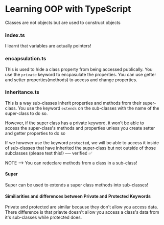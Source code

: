 # Learning OOP with TypeScript
Classes are not objects but are used to construct objects

### index.ts
I learnt that variables are actually pointers!

### encapsulation.ts
This is used to hide a class property from being accessed publically. You use the `private` keyword to encpasulate the properties. You can use getter and setter properties(methods) to access and change properties. 

### Inheritance.ts
This is a way sub-classes inherit properties and methods from their super-class. You use the keyword `extends` on the sub-classes with the name of the super-class to do so. 

However, if the super class has a private keyword, it won't be able to access the super-class's methods and properties unless you create setter and getter properties to do so

If we however use the keyword `protected`, we will be able to access it inside of sub-classes that have inherited the super-class but not outside of those subclasses (please test this!) --- verified ✅

NOTE --> You can redeclare methods from a class in a sub-class!

#### Super
Super can be used to extends a super class methods into sub-classes!

#### Similiarities and differences between Private and Protected Keywords
Private and protected are similar because they don't allow you access data. There difference is that priavte doesn't allow you access a class's data from it's sub-classes while protected does.

